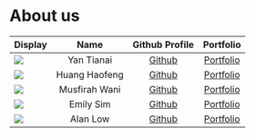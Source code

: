 # About us

Display |   Name   | Github Profile | Portfolio 
--------|:--------:|:--------------:|:---------:
![](https://avatars.githubusercontent.com/u/95752177?s=400&v=4) | Yan Tianai | [Github](https://github.com/TianaiYan) | [Portfolio](docs/team/johndoe.md)
![](https://via.placeholder.com/100.png?text=Photo) | Huang Haofeng | [Github](https://github.com/a1021492980) | [Portfolio](docs/team/HuangHaofeng.md)
![](https://avatars.githubusercontent.com/u/69451253?s=400&v=4) | Musfirah Wani | [Github](https://github.com/Musfirahe0556596) | [Portfolio](docs/team/johndoe.md)
![](https://avatars.githubusercontent.com/u/69447944?size=100) | Emily Sim | [Github](https://github.com/emilysim00) | [Portfolio](docs/team/emily.md)
![](https://avatars.githubusercontent.com/u/30099983?size=100) |  Alan Low  | [Github](https://github.com/alanlowzies) | [Portfolio](docs/team/alanlowzies.md)

